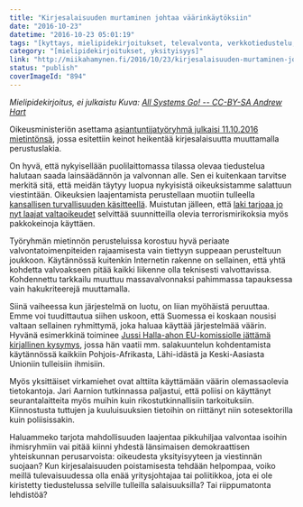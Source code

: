 ```yaml
---
title: "Kirjesalaisuuden murtaminen johtaa väärinkäytöksiin"
date: "2016-10-23"
datetime: "2016-10-23 05:01:19"
tags: "[kyttays, mielipidekirjoitukset, televalvonta, verkkotiedustelu, yksityisyys]"
category: "[mielipidekirjoitukset, yksityisyys]"
link: "http://miikahamynen.fi/2016/10/23/kirjesalaisuuden-murtaminen-johtaa-vaarinkaytoksiin/"
status: "publish"
coverImageId: "894"
---
```


_Mielipidekirjoitus, ei julkaistu Kuva: [All Systems Go! -- CC-BY-SA Andrew Hart](https://www.flickr.com/photos/andrewfhart/8106200690/)_

Oikeusministeriön asettama [asiantuntijatyöryhmä julkaisi 11.10.2016 mietintönsä](http://oikeusministerio.fi/fi/index/julkaisut/julkaisuarkisto/1476095590535.html), jossa esitettiin keinot heikentää kirjesalaisuutta muuttamalla perustuslakia.

On hyvä, että nykyisellään puolilaittomassa tilassa olevaa tiedustelua halutaan saada lainsäädännön ja valvonnan alle. Sen ei kuitenkaan tarvitse merkitä sitä, että meidän täytyy luopua nykyisistä oikeuksistamme salattuun viestintään. Oikeuksien laajentamista perustellaan muotiin tulleella [kansallisen turvallisuuden käsitteellä](http://yle.fi/uutiset/3-9224565). Muistutan jälleen, että [laki tarjoaa jo nyt laajat valtaoikeudet](http://miikahamynen.fi/2014/09/13/peltipoliisi-internetissa-olisi-massavalvontaa/) selvittää suunnitteilla olevia terrorismirikoksia myös pakkokeinoja käyttäen.

Työryhmän mietinnön perusteluissa korostuu hyvä periaate valvontatoimenpiteiden rajaamisesta vain tiettyyn suppeaan perusteltuun joukkoon. Käytännössä kuitenkin Internetin rakenne on sellainen, että yhtä kohdetta valvoakseen pitää kaikki liikenne olla teknisesti valvottavissa. Kohdennettu tarkkailu muuttuu massavalvonnaksi pahimmassa tapauksessa vain hakukriteerejä muuttamalla.

Siinä vaiheessa kun järjestelmä on luotu, on liian myöhäistä peruuttaa. Emme voi tuudittautua siihen uskoon, että Suomessa ei koskaan nousisi valtaan sellainen ryhmittymä, joka haluaa käyttää järjestelmää väärin. Hyvänä esimerkkinä toiminee [Jussi Halla-ahon EU-komissiolle jättämä kirjallinen kysymys](http://www.aamulehti.fi/kotimaa/halla-aho-esittaa-eulle-salakuuntelun-ja-kotietsintojen-kohdistamista-etnisin-perustein/), jossa hän vaatii mm. salakuuntelun kohdentamista käytännössä kaikkiin Pohjois-Afrikasta, Lähi-idästä ja Keski-Aasiasta Unioniin tulleisiin ihmisiin.

Myös yksittäiset virkamiehet ovat alttiita käyttämään väärin olemassaolevia tietokantoja. Jari Aarnion tutkinnassa paljastui, että poliisi on käyttänyt seurantalaitteita myös muihin kuin rikostutkinnallisiin tarkoituksiin. Kiinnostusta tuttujen ja kuuluisuuksien tietoihin on riittänyt niin sotesektorilla kuin poliisissakin.

Haluammeko tarjota mahdollisuuden laajentaa pikkuhiljaa valvontaa isoihin ihmisryhmiin vai pitää kiinni yhdestä länsimaisen demokraattisen yhteiskunnan perusarvoista: oikeudesta yksityisyyteen ja viestinnän suojaan? Kun kirjesalaisuuden poistamisesta tehdään helpompaa, voiko meillä tulevaisuudessa olla enää yritysjohtajaa tai poliitikkoa, jota ei ole kiristetty tiedustelussa selville tulleilla salaisuuksilla? Tai riippumatonta lehdistöä?
